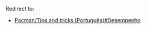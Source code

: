 Redirect to:

*   [Pacman/Tips and tricks (Português)#Desempenho](/index.php/Pacman/Tips_and_tricks_(Portugu%C3%AAs)#Desempenho "Pacman/Tips and tricks (Português)")